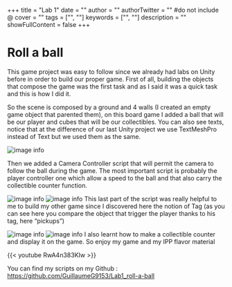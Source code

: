 +++
title = "Lab 1"
date = ""
author = ""
authorTwitter = "" #do not include @
cover = ""
tags = ["", ""]
keywords = ["", ""]
description = ""
showFullContent = false
+++

# Roll a ball

This game project was easy to follow since we already had labs on Unity before in order to build our proper game. First of all, building the objects that compose the game was the first task and as I said it was a quick task and this is how I did it.

So the scene is composed by a ground and 4 walls (I created an empty game object that parented them), on this board game I added a ball that will be our player and cubes that will be our collectibles.
You can also see texts, notice that at the difference of our last Unity project we use TextMeshPro instead of Text but we used them as the same.

![image info](/MyBlog/lab1-1.PNG)

Then we added a Camera Controller script that will permit the camera to follow the ball during the game. The most important script is probably the player controller one which allow a speed to the ball and that also carry the collectible counter function.

![image info](/MyBlog/lab1-2.PNG)
![image info](/MyBlog/lab1-3.PNG)
This last part of the script was really helpful to me to build my other game since I discovered here the notion of Tag (as you can see here you compare the object that trigger the player thanks to his tag, here “pickups”)

![image info](/MyBlog/lab1-4.PNG)
![image info](/MyBlog/lab1-5.PNG)
I also learnt how to make a collectible counter and display it on the game.
So enjoy my game and my IPP flavor material

{{< youtube RwA4n383KIw >}}

You can find my scripts on my Github : https://github.com/GuillaumeG9153/Lab1_roll-a-ball
